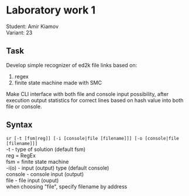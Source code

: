 # Laboratory work 1  
Student: Amir Kiamov  
Variant: 23  
## Task
Develop simple recognizer of ed2k file links based on: 
1) regex 
2) finite state machine made with SMC  

Make CLI interface with both file and console input possibility, after
execution output statistics for correct lines based on hash value into both file 
or console.

## Syntax 
`sr [-t [fsm|reg]] [-i [console|file [filename]]] [-o [console|file [filename]]]`  
-t - type of solution (default fsm)  
reg = RegEx  
fsm = finite state machine  
-i(o) - input (output) type (default console)  
console - console input (output)  
file - file input (ouput)  
when choosing "file", specify filename by address
